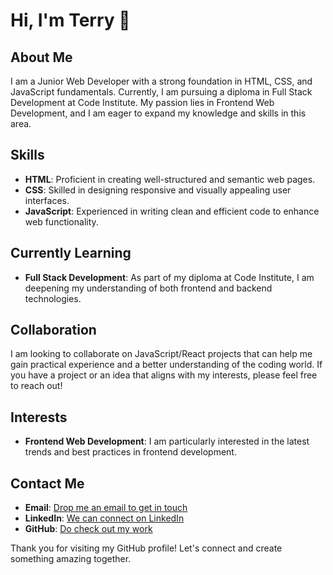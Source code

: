 # Hi, I'm Terry 👋

## About Me
I am a Junior Web Developer with a strong foundation in HTML, CSS, and JavaScript fundamentals. Currently, I am pursuing a diploma in Full Stack Development at Code Institute. My passion lies in Frontend Web Development, and I am eager to expand my knowledge and skills in this area.

## Skills
- **HTML**: Proficient in creating well-structured and semantic web pages.
- **CSS**: Skilled in designing responsive and visually appealing user interfaces.
- **JavaScript**: Experienced in writing clean and efficient code to enhance web functionality.

## Currently Learning
- **Full Stack Development**: As part of my diploma at Code Institute, I am deepening my understanding of both frontend and backend technologies.

## Collaboration
I am looking to collaborate on JavaScript/React projects that can help me gain practical experience and a better understanding of the coding world. If you have a project or an idea that aligns with my interests, please feel free to reach out!

## Interests
- **Frontend Web Development**: I am particularly interested in the latest trends and best practices in frontend development.

## Contact Me
- **Email**: [Drop me an email to get in touch](terryloughran@gmail.com)
- **LinkedIn**: [We can connect on LinkedIn](https://www.linkedin.com/in/terryloughran/)
- **GitHub**: [Do check out my work](https://github.com/TerryLoc?tab=repositories)

Thank you for visiting my GitHub profile! Let's connect and create something amazing together.
